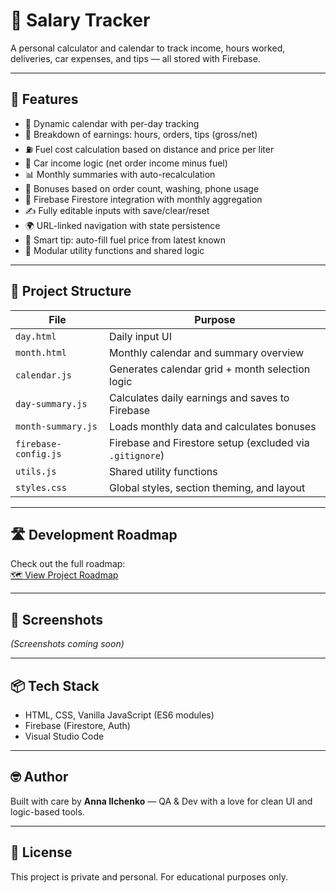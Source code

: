 # 🧮 Salary Tracker

A personal calculator and calendar to track income, hours worked, deliveries, car expenses, and tips — all stored with Firebase.

---

## 🚀 Features

- 📆 Dynamic calendar with per-day tracking
- 🧾 Breakdown of earnings: hours, orders, tips (gross/net)
- ⛽ Fuel cost calculation based on distance and price per liter
- 🚗 Car income logic (net order income minus fuel)
- 📊 Monthly summaries with auto-recalculation
- 🎁 Bonuses based on order count, washing, phone usage
- 🔄 Firebase Firestore integration with monthly aggregation
- ✍️ Fully editable inputs with save/clear/reset
- 🌍 URL-linked navigation with state persistence
- 🧠 Smart tip: auto-fill fuel price from latest known
- 🔧 Modular utility functions and shared logic

---

## 📁 Project Structure

| File                 | Purpose                                           |
|----------------------|--------------------------------------------------|
| `day.html`           | Daily input UI                                   |
| `month.html`         | Monthly calendar and summary overview            |
| `calendar.js`        | Generates calendar grid + month selection logic  |
| `day-summary.js`     | Calculates daily earnings and saves to Firebase  |
| `month-summary.js`   | Loads monthly data and calculates bonuses        |
| `firebase-config.js` | Firebase and Firestore setup (excluded via `.gitignore`) |
| `utils.js`           | Shared utility functions                         |
| `styles.css`         | Global styles, section theming, and layout       |

---

## 🛣️ Development Roadmap

Check out the full roadmap:  
[🗺️ View Project Roadmap](./ROADMAP.md)

---

## 📸 Screenshots

_(Screenshots coming soon)_

---

## 📦 Tech Stack

- HTML, CSS, Vanilla JavaScript (ES6 modules)
- Firebase (Firestore, Auth)
- Visual Studio Code

---

## 🤓 Author

Built with care by **Anna Ilchenko** — QA & Dev with a love for clean UI and logic-based tools.

---

## 📝 License

This project is private and personal. For educational purposes only.
